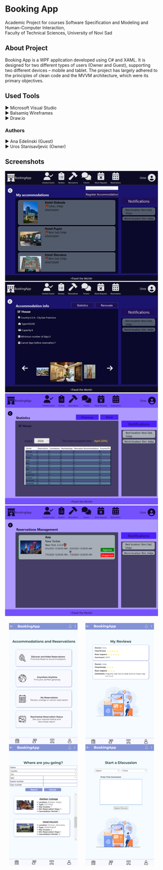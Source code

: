 # Booking App

Academic Project for courses Software Specification and Modeling and Human-Computer Interaction, <br>
Faculty of Technical Sciences, University of Novi Sad

## About Project

Booking App is a WPF application developed using C# and XAML. It is designed for two different types of users (Owner and Guest), supporting two different devices – mobile and tablet. The project has largely adhered to the principles of clean code and the MVVM architecture, which were its primary objectives.

## Used Tools
► Microsoft Visual Studio<br>
► Balsamiq Wireframes<br>
► Draw.io

### Authors
► Ana Edelinski (Guest)<br>
► Uros Stanisavljevic (Owner)

## Screenshots
![MyAccommodationsOwner](Screenshots/owner1.png)
![AccommodationInfoOwner](Screenshots/owner2.png)
![StatisticsOwner](Screenshots/owner3.png)
![ReservationsManagementOwner](Screenshots/owner4.png)
<div style="display: flex; justify-content: space-around; margin-top: 20px;">
    <img src="Screenshots/guest1.png" alt="AccommodationsAndReservationsGuest" width="45%"/>
    <img src="Screenshots/guest3.png" alt="MyReviewsGuest" width="45%"/>  
</div>
<div style="display: flex; justify-content: space-around;">
  <img src="Screenshots/guest2.png" alt="SearchGuest" width="45%"/>
  <img src="Screenshots/guest4.png" alt="OpenForumGuest" width="45%"/>
</div>
